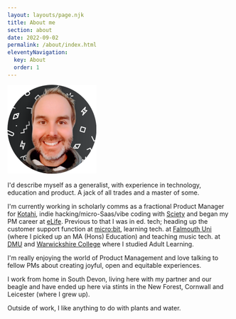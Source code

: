 ```yaml
---
layout: layouts/page.njk
title: About me
section: about
date: 2022-09-02
permalink: /about/index.html
eleventyNavigation:
  key: About
  order: 1
---
```

<img class= "round" src="../static/img/eb03ef50499feb8dd456a5f289083427.png"></img>

I'd describe myself as a generalist, with experience in technology, education and product. A jack of all trades and a master of some. 

I'm currently working in scholarly comms as a fractional Product Manager for [Kotahi](https://kotahi.community/), indie hacking/micro-Saas/vibe coding with [Sciety](https://sciety.org) and began my PM career at [eLife](https://elifesciences.org). Previous to that I was in ed. tech; heading up the customer support function at [micro:bit](https://microbit.org/), learning tech. at [Falmouth Uni](https://www.falmouth.ac.uk/) (where I picked up an MA (Hons) Education) and teaching music tech. at [DMU](https://dmu.ac.uk) and [Warwickshire College](https://wcg.ac.uk/) where I studied Adult Learning.

I'm really enjoying the world of Product Management and love talking to fellow PMs about creating joyful, open and equitable experiences.

I work from home in South Devon, living here with my partner and our beagle and have ended up here via stints in the New Forest, Cornwall and Leicester (where I grew up).

Outside of work, I like anything to do with plants and water.

